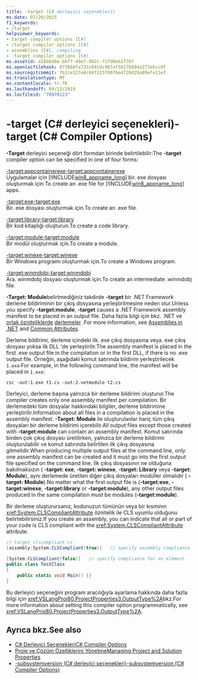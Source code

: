 ```yaml
---
title: -target (C# derleyici seçenekleri)
ms.date: 07/20/2015
f1_keywords:
- /target
helpviewer_keywords:
- target compiler options [C#]
- /target compiler options [C#]
- assemblies [C#], compiling
- -target compiler options [C#]
ms.assetid: a18bbd8e-bbf7-49e7-992c-717d0eb1f76f
ms.openlocfilehash: 073660fa732c04cdc987af5617b894a277ebcc0f
ms.sourcegitcommit: 7b1ce327e8c84f115f007be4728d29a89efe11ef
ms.translationtype: MT
ms.contentlocale: tr-TR
ms.lasthandoff: 09/13/2019
ms.locfileid: "70970123"
---
```

# <a name="-target-c-compiler-options"></a><span data-ttu-id="7921e-102">-target (C# derleyici seçenekleri)</span><span class="sxs-lookup"><span data-stu-id="7921e-102">-target (C# Compiler Options)</span></span>
<span data-ttu-id="7921e-103">**-Target** derleyici seçeneği dört formdan birinde belirtilebilir:</span><span class="sxs-lookup"><span data-stu-id="7921e-103">The **-target** compiler option can be specified in one of four forms:</span></span>  
  
 [<span data-ttu-id="7921e-104">-target:appcontainerexe</span><span class="sxs-lookup"><span data-stu-id="7921e-104">-target:appcontainerexe</span></span>](./target-appcontainerexe-compiler-option.md)  
 <span data-ttu-id="7921e-105">Uygulamalar için [!INCLUDE[win8_appname_long](~/includes/win8-appname-long-md.md)] bir. exe dosyası oluşturmak için.</span><span class="sxs-lookup"><span data-stu-id="7921e-105">To create an .exe file for [!INCLUDE[win8_appname_long](~/includes/win8-appname-long-md.md)] apps.</span></span>  
  
 [<span data-ttu-id="7921e-106">-target:exe</span><span class="sxs-lookup"><span data-stu-id="7921e-106">-target:exe</span></span>](./target-exe-compiler-option.md)  
 <span data-ttu-id="7921e-107">Bir. exe dosyası oluşturmak için.</span><span class="sxs-lookup"><span data-stu-id="7921e-107">To create an .exe file.</span></span>  
  
 [<span data-ttu-id="7921e-108">-target:library</span><span class="sxs-lookup"><span data-stu-id="7921e-108">-target:library</span></span>](./target-library-compiler-option.md)  
 <span data-ttu-id="7921e-109">Bir kod kitaplığı oluşturun.</span><span class="sxs-lookup"><span data-stu-id="7921e-109">To create a code library.</span></span>  
  
 [<span data-ttu-id="7921e-110">-target:module</span><span class="sxs-lookup"><span data-stu-id="7921e-110">-target:module</span></span>](./target-module-compiler-option.md)  
 <span data-ttu-id="7921e-111">Bir modül oluşturmak için.</span><span class="sxs-lookup"><span data-stu-id="7921e-111">To create a module.</span></span>  
  
 [<span data-ttu-id="7921e-112">-target:winexe</span><span class="sxs-lookup"><span data-stu-id="7921e-112">-target:winexe</span></span>](./target-winexe-compiler-option.md)  
 <span data-ttu-id="7921e-113">Bir Windows programı oluşturmak için.</span><span class="sxs-lookup"><span data-stu-id="7921e-113">To create a Windows program.</span></span>  
  
 [<span data-ttu-id="7921e-114">-target:winmdobj</span><span class="sxs-lookup"><span data-stu-id="7921e-114">-target:winmdobj</span></span>](./target-winmdobj-compiler-option.md)  
 <span data-ttu-id="7921e-115">Ara. winmdobj dosyası oluşturmak için.</span><span class="sxs-lookup"><span data-stu-id="7921e-115">To create an intermediate .winmdobj file.</span></span>  
  
 <span data-ttu-id="7921e-116">**-Target: Module**belirtmediğiniz takdirde **-target** bir .NET Framework derleme bildiriminin bir çıkış dosyasına yerleştirilmesine neden olur.</span><span class="sxs-lookup"><span data-stu-id="7921e-116">Unless you specify **-target:module**, **-target** causes a .NET Framework assembly manifest to be placed in an output file.</span></span> <span data-ttu-id="7921e-117">Daha fazla bilgi için bkz. .NET ve [ortak özniteliklerde](../../programming-guide/concepts/attributes/common-attributes.md) [derlemeler](../../../standard/assembly/index.md) .</span><span class="sxs-lookup"><span data-stu-id="7921e-117">For more information, see [Assemblies in .NET](../../../standard/assembly/index.md) and [Common Attributes](../../programming-guide/concepts/attributes/common-attributes.md).</span></span>  
  
 <span data-ttu-id="7921e-118">Derleme bildirimi, derleme içindeki ilk. exe çıkış dosyasına veya. exe çıkış dosyası yoksa ilk DLL 'de yerleştirilir.</span><span class="sxs-lookup"><span data-stu-id="7921e-118">The assembly manifest is placed in the first .exe output file in the compilation or in the first DLL, if there is no .exe output file.</span></span> <span data-ttu-id="7921e-119">Örneğin, aşağıdaki komut satırında bildirim yerleştirilecek `1.exe`:</span><span class="sxs-lookup"><span data-stu-id="7921e-119">For example, in the following command line, the manifest will be placed in `1.exe`:</span></span>  
  
```console  
csc -out:1.exe t1.cs -out:2.netmodule t2.cs  
```  
  
 <span data-ttu-id="7921e-120">Derleyici, derleme başına yalnızca bir derleme bildirimi oluşturur.</span><span class="sxs-lookup"><span data-stu-id="7921e-120">The compiler creates only one assembly manifest per compilation.</span></span> <span data-ttu-id="7921e-121">Bir derlemedeki tüm dosyalar hakkındaki bilgiler, derleme bildirimine yerleştirilir.</span><span class="sxs-lookup"><span data-stu-id="7921e-121">Information about all files in a compilation is placed in the assembly manifest.</span></span> <span data-ttu-id="7921e-122">**-Target: Module** ile oluşturulanlar hariç tüm çıkış dosyaları bir derleme bildirimi içerebilir.</span><span class="sxs-lookup"><span data-stu-id="7921e-122">All output files except those created with **-target:module** can contain an assembly manifest.</span></span> <span data-ttu-id="7921e-123">Komut satırında birden çok çıkış dosyası üretilirken, yalnızca bir derleme bildirimi oluşturulabilir ve komut satırında belirtilen ilk çıkış dosyasına gitmelidir.</span><span class="sxs-lookup"><span data-stu-id="7921e-123">When producing multiple output files at the command line, only one assembly manifest can be created and it must go into the first output file specified on the command line.</span></span> <span data-ttu-id="7921e-124">İlk çıkış dosyasının ne olduğuna bakılmaksızın ( **-target: exe**, **-target: winexe**, **-target: Library** veya **-target: Module**), aynı derlemede üretilen diğer çıkış dosyaları modüller olmalıdır ( **-target: Module**).</span><span class="sxs-lookup"><span data-stu-id="7921e-124">No matter what the first output file is (**-target:exe**, **-target:winexe**, **-target:library** or **-target:module**), any other output files produced in the same compilation must be modules (**-target:module**).</span></span>  
  
 <span data-ttu-id="7921e-125">Bir derleme oluşturursanız, kodunuzun tümünün veya bir kısmının <xref:System.CLSCompliantAttribute> öznitelik ile CLS uyumlu olduğunu belirtebilirsiniz.</span><span class="sxs-lookup"><span data-stu-id="7921e-125">If you create an assembly, you can indicate that all or part of your code is CLS compliant with the <xref:System.CLSCompliantAttribute> attribute.</span></span>  
  
```csharp  
// target_clscompliant.cs  
[assembly:System.CLSCompliant(true)]   // specify assembly compliance  
  
[System.CLSCompliant(false)]   // specify compliance for an element  
public class TestClass  
{  
    public static void Main() {}  
}  
```  
  
 <span data-ttu-id="7921e-126">Bu derleyici seçeneğini program aracılığıyla ayarlama hakkında daha fazla bilgi için <xref:VSLangProj80.ProjectProperties3.OutputType%2A>bkz.</span><span class="sxs-lookup"><span data-stu-id="7921e-126">For more information about setting this compiler option programmatically, see <xref:VSLangProj80.ProjectProperties3.OutputType%2A>.</span></span>  
  
## <a name="see-also"></a><span data-ttu-id="7921e-127">Ayrıca bkz.</span><span class="sxs-lookup"><span data-stu-id="7921e-127">See also</span></span>

- [<span data-ttu-id="7921e-128">C# Derleyici Seçenekleri</span><span class="sxs-lookup"><span data-stu-id="7921e-128">C# Compiler Options</span></span>](./index.md)
- [<span data-ttu-id="7921e-129">Proje ve Çözüm Özelliklerini Yönetme</span><span class="sxs-lookup"><span data-stu-id="7921e-129">Managing Project and Solution Properties</span></span>](/visualstudio/ide/managing-project-and-solution-properties)
- [<span data-ttu-id="7921e-130">-subsystemversion (C# derleyici seçenekleri)</span><span class="sxs-lookup"><span data-stu-id="7921e-130">-subsystemversion (C# Compiler Options)</span></span>](./subsystemversion-compiler-option.md)
